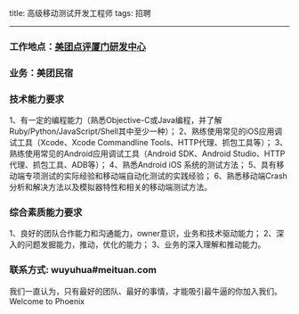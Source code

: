 title: 高级移动测试开发工程师
tags: 招聘

---

### 工作地点：[美团点评厦门研发中心][1]

### 业务：美团民宿

### 技术能力要求
1、有一定的编程能力（熟悉Objective-C或Java编程，并了解Ruby/Python/JavaScript/Shell其中至少一种）；
2、熟练使用常见的iOS应用调试工具（Xcode、Xcode Commandline Tools、HTTP代理、抓包工具等）；
3、熟练使用常见的Android应用调试工具（Android SDK、Android Studio、HTTP代理、抓包工具、ADB等）；
4、熟悉Android iOS 系统的测试方法；
5、具有移动端专项测试的实际经验和移动端自动化测试的实践经验；
6、熟悉移动端Crash分析和解决方法以及模拟器特性和相关的移动端测试方法。

### 综合素质能力要求
1、良好的团队合作能力和沟通能力，owner意识，业务和技术驱动能力；
2、深入的问题发掘能力，推动，优化的能力；
3、业务的深入理解和推动能力。

### 联系方式: wuyuhua#meituan.com

我们一直认为，只有最好的团队、最好的事情，才能吸引最牛逼的你加入我们。
Welcome to Phoenix

[1]: http://www.rainfish.org/2017/03/23/welcome-to-xiamen/
